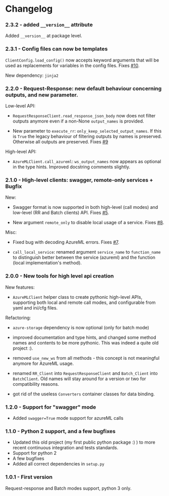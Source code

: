# Changelog

### 2.3.2 - added `__version__` attribute

Added `__version__` at package level.

### 2.3.1 - Config files can now be templates

`ClientConfig.load_config()` now accepts keyword arguments that will be used as replacements for variables in the config files. Fixes [#10](https://github.com/smarie/python-azureml-client/issues/10).

New dependency: `jinja2`

### 2.2.0 - Request-Response: new default behaviour concerning outputs, and new parameter.

Low-level API:

 - `RequestResponseClient.read_response_json_body` now does not filter outputs anymore even if a non-None `output_names` is provided.
 
 - New parameter to `execute_rr`: `only_keep_selected_output_names`. If this is `True` the legacy behaviour of filtering outputs by names is preserved. Otherwise all outputs are preserved. Fixes [#9](https://github.com/smarie/python-azureml-client/issues/9)

High-level API:

 - `AzureMLClient.call_azureml`: `ws_output_names` now appears as optional in the type hints. Improved docstring comments slightly.

### 2.1.0 - High-level clients: swagger, remote-only services + Bugfix 

New:

 * Swagger format is now supported in both high-level (call modes) and low-level (RR and Batch clients) API. Fixes [#5](https://github.com/smarie/python-azureml-client/issues/5).

 * New argument `remote_only` to disable local usage of a service. Fixes [#8](https://github.com/smarie/python-azureml-client/issues/8).

Misc:

 * Fixed bug with decoding AzureML errors. Fixes [#7](https://github.com/smarie/python-azureml-client/issues/7).

 * `call_local_service`: renamed argument `service_name` to `function_name` to distinguish better between the service (azureml) and the function (local implementation's method).


### 2.0.0 - New tools for high level api creation

New features:

 * `AzureMLClient` helper class to create pythonic high-level APIs, supporting both local and remote call modes, and configurable from yaml and ini/cfg files.

Refactoring: 

 * `azure-storage` dependency is now optional (only for batch mode)

 * improved documentation and type hints, and changed some method names and contents to be more pythonic. This was indeed a quite old project :).
 
 * removed `use_new_ws` from all methods - this concept is not meaningful anymore for AzureML usage.
 
 * renamed `RR_Client` into `RequestResponseClient` and `Batch_Client` into `BatchClient`. Old names will stay around for a version or two for compatibility reasons. 

 * got rid of the useless `Converters` container classes for data binding.

### 1.2.0 - Support for "swagger" mode 

 * Added `swagger=True` mode support for azureML calls

### 1.1.0 - Python 2 support, and a few bugfixes 

 * Updated this old project (my first public python package :) ) to more recent continuous integration and tests standards.
 * Support for python 2
 * A few bugfixes
 * Added all correct dependencies in `setup.py`
 
### 1.0.1 - First version

Request-response and Batch modes support, python 3 only.
